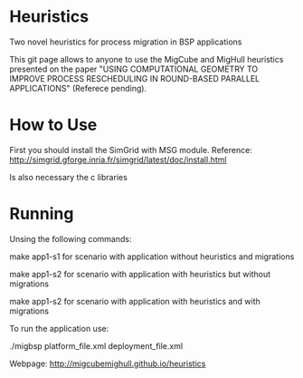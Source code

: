 # Heuristics
Two novel heuristics for process migration in BSP applications

This git page allows to anyone to use the MigCube and MigHull heuristics presented on the paper "USING COMPUTATIONAL GEOMETRY TO IMPROVE PROCESS RESCHEDULING IN ROUND-BASED PARALLEL APPLICATIONS" (Referece pending).

# How to Use
First you should install the SimGrid with MSG module. Reference: http://simgrid.gforge.inria.fr/simgrid/latest/doc/install.html

Is also necessary the c libraries

# Running
Unsing the following commands:

make app1-s1 for scenario with application without heuristics and migrations

make app1-s2 for scenario with application with heuristics but without migrations

make app1-s2 for scenario with application with heuristics and with migrations

To run the application use:

./migbsp platform_file.xml deployment_file.xml

Webpage: http://migcubemighull.github.io/heuristics
